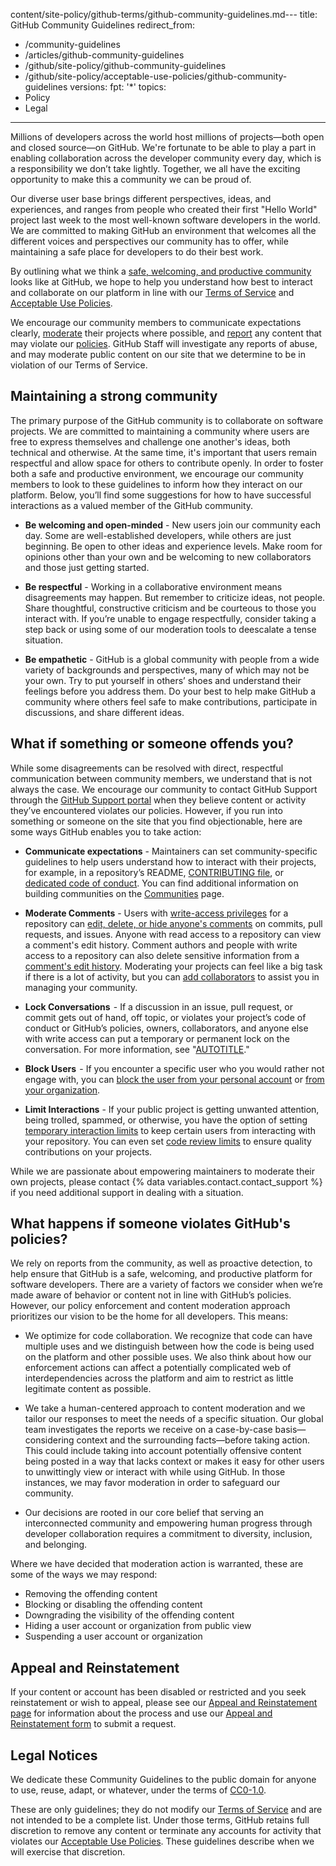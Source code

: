 content/site-policy/github-terms/github-community-guidelines.md---
title: GitHub Community Guidelines
redirect_from:
  - /community-guidelines
  - /articles/github-community-guidelines
  - /github/site-policy/github-community-guidelines
  - /github/site-policy/acceptable-use-policies/github-community-guidelines
versions:
  fpt: '*'
topics:
  - Policy
  - Legal
---

Millions of developers across the world host millions of projects—both open and closed source—on GitHub. We're fortunate to be able to play a part in enabling collaboration across the developer community every day, which is a responsibility we don’t take lightly. Together, we all have the exciting opportunity to make this a community we can be proud of.

Our diverse user base brings different perspectives, ideas, and experiences, and ranges from people who created their first "Hello World" project last week to the most well-known software developers in the world. We are committed to making GitHub an environment that welcomes all the different voices and perspectives our community has to offer, while maintaining a safe place for developers to do their best work.

By outlining what we think a [safe, welcoming, and productive community](https://opensource.guide/building-community/) looks like at GitHub, we hope to help you understand how best to interact and collaborate on our platform in line with our [Terms of Service](/site-policy/github-terms/github-terms-of-service) and [Acceptable Use Policies](/site-policy/acceptable-use-policies/github-acceptable-use-policies).

We encourage our community members to communicate expectations clearly, [moderate](#what-if-something-or-someone-offends-you) their projects where possible, and [report](https://github.com/contact/report-abuse) any content that may violate our [policies](/site-policy/github-terms/github-terms-of-service). GitHub Staff will investigate any reports of abuse, and may moderate public content on our site that we determine to be in violation of our Terms of Service.

## Maintaining a strong community

The primary purpose of the GitHub community is to collaborate on software projects. We are committed to maintaining a community where users are free to express themselves and challenge one another's ideas, both technical and otherwise. At the same time, it's important that users remain respectful and allow space for others to contribute openly. In order to foster both a safe and productive environment, we encourage our community members to look to these guidelines to inform how they interact on our platform.  Below, you’ll find some suggestions for how to have successful interactions as a valued member of the GitHub community.

- **Be welcoming and open-minded** - New users join our community each day. Some are well-established developers, while others are just beginning. Be open to other ideas and experience levels. Make room for opinions other than your own and be welcoming to new collaborators and those just getting started.

- **Be respectful** - Working in a collaborative environment means disagreements may happen. But remember to criticize ideas, not people. Share thoughtful, constructive criticism and be courteous to those you interact with. If you’re unable to engage respectfully, consider taking a step back or using some of our moderation tools to deescalate a tense situation.

- **Be empathetic** - GitHub is a global community with people from a wide variety of backgrounds and perspectives, many of which may not be your own. Try to put yourself in others’ shoes and understand their feelings before you address them. Do your best to help make GitHub a community where others feel safe to make contributions, participate in discussions, and share different ideas.

## What if something or someone offends you?

While some disagreements can be resolved with direct, respectful communication between community members, we understand that is not always the case. We encourage our community to contact GitHub Support through the [GitHub Support portal](https://support.github.com/) when they believe content or activity they’ve encountered violates our policies. However, if you run into something or someone on the site that you find objectionable, here are some ways GitHub enables you to take action:

- **Communicate expectations** - Maintainers can set community-specific guidelines to help users understand how to interact with their projects, for example, in a repository’s README, [CONTRIBUTING file](/communities/setting-up-your-project-for-healthy-contributions/setting-guidelines-for-repository-contributors), or [dedicated code of conduct](/communities/setting-up-your-project-for-healthy-contributions/adding-a-code-of-conduct-to-your-project). You can find additional information on building communities on the [Communities](/communities) page.

- **Moderate Comments** - Users with [write-access privileges](/organizations/managing-user-access-to-your-organizations-repositories/repository-roles-for-an-organization) for a repository can [edit, delete, or hide anyone's comments](/communities/moderating-comments-and-conversations/managing-disruptive-comments) on commits, pull requests, and issues. Anyone with read access to a repository can view a comment's edit history. Comment authors and people with write access to a repository can also delete sensitive information from a [comment's edit history](/communities/moderating-comments-and-conversations/tracking-changes-in-a-comment). Moderating your projects can feel like a big task if there is a lot of activity, but you can [add collaborators](/account-and-profile/setting-up-and-managing-your-personal-account-on-github/managing-personal-account-settings/permission-levels-for-a-personal-account-repository#collaborator-access-for-a-repository-owned-by-a-personal-account) to assist you in managing your community.

- **Lock Conversations**  - If a discussion in an issue, pull request, or commit gets out of hand, off topic, or violates your project’s code of conduct or GitHub’s policies, owners, collaborators, and anyone else with write access can put a temporary or permanent lock on the conversation. For more information, see "[AUTOTITLE](/communities/moderating-comments-and-conversations/locking-conversations)."

- **Block Users**  - If you encounter a specific user who you would rather not engage with, you can [block the user from your personal account](/communities/maintaining-your-safety-on-github/blocking-a-user-from-your-personal-account) or [from your organization](/communities/maintaining-your-safety-on-github/blocking-a-user-from-your-organization).

- **Limit Interactions** - If your public project is getting unwanted attention, being trolled, spammed, or otherwise, you have the option of setting [temporary interaction limits](/communities/moderating-comments-and-conversations/limiting-interactions-in-your-repository) to keep certain users from interacting with your repository. You can even set [code review limits](https://github.blog/2021-11-01-github-keeps-getting-better-for-open-source-maintainers/#preventing-drive-by-pull-request-approvals-and-requested-changes) to ensure quality contributions on your projects.

While we are passionate about empowering maintainers to moderate their own projects, please contact {% data variables.contact.contact_support %} if you need additional support in dealing with a situation.

## What happens if someone violates GitHub's policies?

We rely on reports from the community, as well as proactive detection, to help ensure that GitHub is a safe, welcoming, and productive platform for software developers. There are a variety of factors we consider when we’re made aware of behavior or content not in line with GitHub’s policies. However, our policy enforcement and content moderation approach prioritizes our vision to be the home for all developers. This means:

- We optimize for code collaboration. We recognize that code can have multiple uses and we distinguish between how the code is being used on the platform and other possible uses. We also think about how our enforcement actions can affect a potentially complicated web of interdependencies across the platform and aim to restrict as little legitimate content as possible.

- We take a human-centered approach to content moderation and we tailor our responses to meet the needs of a specific situation. Our global team investigates the reports we receive on a case-by-case basis—considering context and the surrounding facts—before taking action. This could include taking into account potentially offensive content being posted in a way that lacks context or makes it easy for other users to unwittingly view or interact with while using GitHub. In those instances, we may favor moderation in order to safeguard our community.

- Our decisions are rooted in our core belief that serving an interconnected community and empowering human progress through developer collaboration requires a commitment to diversity, inclusion, and belonging.

Where we have decided that moderation action is warranted, these are some of the ways we may respond:

- Removing the offending content
- Blocking or disabling the offending content
- Downgrading the visibility of the offending content
- Hiding a user account or organization from public view
- Suspending a user account or organization

## Appeal and Reinstatement

If your content or account has been disabled or restricted and you seek reinstatement or wish to appeal, please see our [Appeal and Reinstatement page](/site-policy/acceptable-use-policies/github-appeal-and-reinstatement) for information about the process and use our [Appeal and Reinstatement form](https://support.github.com/contact/reinstatement) to submit a request.

## Legal Notices

We dedicate these Community Guidelines to the public domain for anyone to use, reuse, adapt, or whatever, under the terms of [CC0-1.0](https://creativecommons.org/publicdomain/zero/1.0/).

These are only guidelines; they do not modify our [Terms of Service](/site-policy/github-terms/github-terms-of-service) and are not intended to be a complete list. Under those terms, GitHub retains full discretion to remove any content or terminate any accounts for activity that violates our [Acceptable Use Policies](/site-policy/acceptable-use-policies/github-acceptable-use-policies). These guidelines describe when we will exercise that discretion.
